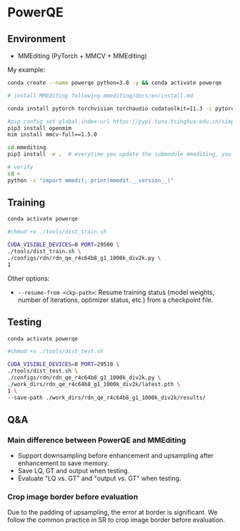 # PowerQE

## Environment

- MMEditing (PyTorch + MMCV + MMEditing)

My example:

```bash
conda create --name powerqe python=3.8 -y && conda activate powerqe

# install MMEditing following mmediting/docs/en/install.md

conda install pytorch torchvision torchaudio cudatoolkit=11.3 -c pytorch -y

#pip config set global.index-url https://pypi.tuna.tsinghua.edu.cn/simple
pip3 install openmim
mim install mmcv-full==1.5.0

cd mmediting
pip3 install -e .  # everytime you update the submodule mmediting, you have to do this again

# verify
cd ~
python -c "import mmedit; print(mmedit.__version__)"
```

## Training

```bash
conda activate powerqe

#chmod +x ./tools/dist_train.sh

CUDA_VISIBLE_DEVICES=0 PORT=29500 \
./tools/dist_train.sh \
./configs/rdn/rdn_qe_r4c64b8_g1_1000k_div2k.py \
1
```

Other options:

- `--resume-from <ckp-path>`: Resume training status (model weights, number of iterations, optimizer status, etc.) from a checkpoint file.

## Testing

```bash
conda activate powerqe

#chmod +x ./tools/dist_test.sh

CUDA_VISIBLE_DEVICES=0 PORT=29510 \
./tools/dist_test.sh \
./configs/rdn/rdn_qe_r4c64b8_g1_1000k_div2k.py \
./work_dirs/rdn_qe_r4c64b8_g1_1000k_div2k/latest.pth \
1 \
--save-path ./work_dirs/rdn_qe_r4c64b8_g1_1000k_div2k/results/
```

## Q&A

### Main difference between PowerQE and MMEditing

- Support downsampling before enhancement and upsampling after enhancement to save memory.
- Save LQ, GT and output when testing.
- Evaluate "LQ vs. GT" and "output vs. GT" when testing.

### Crop image border before evaluation

Due to the padding of upsampling, the error at border is significant. We follow the common practice in SR to crop image border before evaluation.
